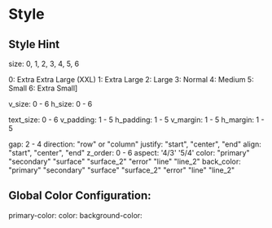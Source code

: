 
# Style

## Style Hint

size: 0, 1, 2, 3, 4, 5, 6

0: Extra Extra Large (XXL)
1: Extra Large
2: Large
3: Normal
4: Medium
5: Small
6: Extra Small]

v_size: 0 - 6
h_size: 0 - 6

text_size: 0 - 6
v_padding: 1 - 5
h_padding: 1 - 5
v_margin: 1 - 5
h_margin: 1 - 5


gap: 2 - 4
direction:  "row" or "column"
justify: "start", "center", "end"
align: "start", "center", "end"
z_order: 0 - 6
aspect: '4/3' '5/4'
color: "primary" "secondary" "surface" "surface_2" "error" "line" "line_2"
back_color: "primary" "secondary" "surface" "surface_2" "error" "line" "line_2"


## Global Color Configuration:

primary-color:
color:
background-color:
